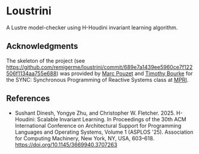 # Loustrini

A Lustre model-checker using H-Houdini invariant learning algorithm.

## Acknowledgments

The skeleton of the project (see https://github.com/remigerme/loustrini/commit/689e7a1439ee5960ce7f122506f1134aa755e688) was provided by [Marc Pouzet](https://www.di.ens.fr/~pouzet/) and [Timothy Bourke](https://www.tbrk.org/) for the SYNC: Synchronous Programming of Reactive Systems class at [MPRI](https://mpri-master.ens.fr/).

## References

- Sushant Dinesh, Yongye Zhu, and Christopher W. Fletcher. 2025. H-Houdini: Scalable Invariant Learning. In Proceedings of the 30th ACM International Conference on Architectural Support for Programming Languages and Operating Systems, Volume 1 (ASPLOS '25). Association for Computing Machinery, New York, NY, USA, 603–618. https://doi.org/10.1145/3669940.3707263
